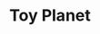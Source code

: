 ---
title: "Toy Planet"
url: /la-linea-de-la-concepcion/toy-planet-avenida-de-la-colonia/
shop: Spielzeug
---